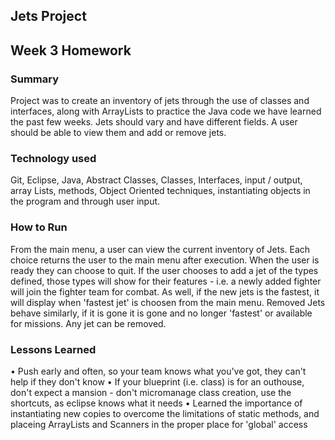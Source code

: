 <h2>Jets Project</h2>
<h2>Week 3 Homework</h2>

<h3>Summary</H3>
  Project was to create an inventory of jets through the use of classes and interfaces, along with ArrayLists to practice the Java code we have learned the past few weeks. Jets should vary and have different fields. A user should be able to view them and add or remove jets.

<h3>Technology used</h3>
  Git, Eclipse, Java, Abstract Classes, Classes, Interfaces, input / output, array Lists, methods, Object Oriented techniques, instantiating objects in the program and through user input.

<h3>How to Run</h3>
  From the main menu, a user can view the current inventory of Jets. Each choice returns the user to the main menu after execution. When the user is ready they can choose to quit. If the user chooses to add a jet of the types defined, those types will show for their features - i.e. a newly added fighter will join the fighter team for combat. As well, if the new jets is the fastest, it will display when 'fastest jet' is choosen from the main menu. Removed Jets behave similarly, if it is gone it is gone and no longer 'fastest' or available for missions. Any jet can be removed.

<h3> Lessons Learned </h3>
• Push early and often, so your team knows what you've got, they can't help if they don't know
• If your blueprint (i.e. class) is for an outhouse, don't expect a mansion - don't micromanage class creation, use the shortcuts, as eclipse knows what it needs
• Learned the importance of instantiating new copies to overcome the limitations of static methods, and placeing ArrayLists and Scanners in the proper place for 'global' access

